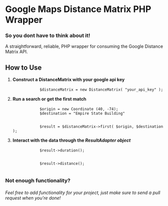 Google Maps Distance Matrix PHP Wrapper
=========================

<h3>So you dont have to think about it!</h3>
A straightforward, reliable, PHP wrapper for consuming the Google Distance Matrix API.

How to Use
--------
<ol>
    <li><strong>Construct a DistanceMatrix with your google api key</strong>
        <br/>
        <code>
            $distanceMatrix = new DistanceMatrix( "your_api_key" );
        </code>
    </li>
    <li><strong>Run a search or get the first match</strong>
        <br/>
        <code>
            $origin = new Coordinate (40, -74);
            $destination = "Empire State Building"
            <br>
            $result = $distanceMatrix->first( $origin, $destination );
        </code>
    </li>
    <li><strong>Interact with the data through the <em>ResultAdapter object</em></strong>
        <br/>
        <code>
            $result->duration();
            <br/>
            $result->distance();
        </code>
    </li>
</ol>

<h3> Not enough functionality? </h3>

<h6> Feel free to add functionality for your project, just make sure to
send a pull request when you're done! </h6>
